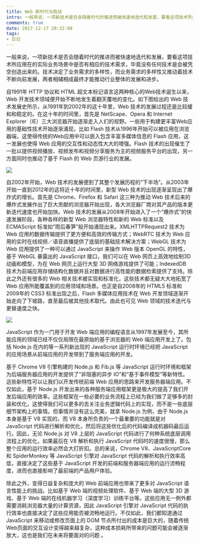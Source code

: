 ```yaml
---
title: Web 新时代与挑战
intro: 一般来说，一项新技术是否会随着时代的推进而被快速地迭代和发展，要看这项技术所应用在的实际业务场景中是否有相应的技术需求，毕竟没有任何技术是会被凭空创造出来的。技术决定了业务需求的多样性，而业务需求的多样性又推动着技术不断向前发展，两者相辅相成最终才能推动行业整体的发展和进步。
comments: true
date: 2017-12-17 20:32:08
tags:
- 日记
---
```


一般来说，一项新技术是否会随着时代的推进而被快速地迭代和发展，要看这项技术所应用在的实际业务场景中是否有相应的技术需求，毕竟没有任何技术是会被凭空创造出来的。技术决定了业务需求的多样性，而业务需求的多样性又推动着技术不断向前发展，两者相辅相成最终才能推动行业整体的发展和进步。 

自1991年 HTTP 协议和 HTML 超文本标记语言这两种核心的Web技术诞生以来，Web 开发技术领域便开始不断地发生着翻天覆地的变化。如下图给出的 Web 技术发展史所示，从1991年到2002年的这十年里，Web 技术的发展过程还是比较缓和和稳定的。在这十年的时间里，首先是 NetScape、Opera 和 Internet Explorer（IE）三大浏览器开始逐渐走入人们的视野。一些用于构建更丰富Web应用的基础性技术开始逐渐涌现，比如 Flash 技术从1996年开始可以被应用在浏览器端，这使得传统的Web应用中可以嵌入包含丰富多媒体信息的 Flash 应用，这一发展也使得 Web 应用的交互性和动态性大大的增强。Flash 技术的出现催生了一批以提供视频播放、视频发布和视频分享服务为主的视频服务平台的出现，另一方面同时也推动了基于 Flash 的 Web 页游行业的发展。 

![](1.png)

自2002年开始，Web 技术的发展便到了其整个发展历程的“下半场”。从2003年开始一直到2012年的这将近十年的时间里，新型 Web 技术的出现逐渐呈现出了爆炸式的增长。首先是 Chrome、Firefox 和 Safari 这三种为推动 Web 技术后来的爆炸式发展作出了巨大贡献的浏览器开始出现，各大浏览器厂商对其产品的版本更新迭代速度也开始加快。Web 技术的发展从2008年开始进入了一个“爆炸式”的快速发展阶段，各种各样的新型 Web 浏览器特性和新的 Web 标准以及 ECMAScript 标准如“雨后春笋”般开始涌现出来。XMLHTTPRequest2 技术为 Web 应用的数据传输提供了更方便和高效的传输方式；WebRTC 技术为 Web 应用的实时在线视频／语音直播提供了底层的基础技术解决方案；WebGL 技术为 Web 应用提供了一种可以通过 JavaScript 来操作 Web 版本 OpenGL 的特性，基于 WebGL 暴露出的 JavaScript 接口，我们可以在 Web 网页上高效地绘制3D动画和模型，为在 Web 网页上运行大型 3D 网络游戏提供了可能；IndexedDB 技术为前端应用存储结构化数据并且对数据进行高性能的数据检索提供了支持。除此之外还有很多的 Web 相关技术被实现和标准化，这些技术都无疑大大地拓宽了 Web 应用所能覆盖到的应用领域和场景。也正是自2008年的 HTML5 标准和2009年的 CSS3 标准出现之后，Flash 多媒体应用技术在 Web 开发领域逐渐开始走向了下坡路，直至最后被其他技术取代。由此也可见 Web 领域的技术迭代与更替速度之快。 

![](2.png)

JavaScript 作为一门用于开发 Web 端应用的编程语言从1997年发展至今，其所能应用的领域已经不仅仅局限在最原始的基于浏览器的 Web 端应用开发上了。包括 Node.js 在内的等一系列新出现的 JavaScript 运行时环境已经把 JavaScript 的应用场景从前端应用的开发带到了服务端应用的开发。 

基于 Chrome V8 引擎构建的 Node.js 和 Fib.js 等 JavaScript 运行时环境和框架为后端服务器应用的开发提供了“非阻塞的异步 IO”和“基于事件模型”等新特性。这些新特性可以让我们以开发传统前端 Web 应用的思路来开发服务器端应用。不仅如此，基于 Node.js 开发出来的各种服务端应用框架更是极大的提高了我们开发后端应用的效率。这些框架在一些必要的业务流程上已经为我们做了足够多的封装和优化，这使得我们可以更多的去关注业务逻辑代码上的实现，而不是一些底层细节架构上的事情。但事情并没有这么完美，就拿 Node.js 为例，由于 Node.js 本身是基于 V8 实现的，而 V8 本身所负责的一个最重要的功能就是对 JavaScript 代码进行解析和优化，然后将这些优化后的代码编译成机器码最后运行。因此，无论 Node.js 对 V8 上层的 JavaScript 代码进行了何种系统底层调用流程上的优化，如果最后在 V8 解析和执行 JavaScript 代码时的速度很慢，那么整个应用的运行效率必然会大打折扣。总的来说，Chrome V8、JavaScriptCore 和 SpiderMonkey 等 JavaScript 引擎对 JavaScript 代码的解析和执行效率高低，直接决定了这些基于 JavaScript 开发的前端和服务器端应用的运行流畅程度，进而也直接影响了最前端的产品用户体验。 

除此之外，变得日益复杂和庞大的 Web 前端应用也带来了更多对 JavaScript 语言性能上的挑战。比如基于 Web 端的视频处理软件、基于 Web 端的大型 3D 游戏、基于 Web 端的在线机器学习（深度学习）训练平台等。这些应用无一例外都需要消耗浏览器大量的计算资源，因此 JavaScript 引擎对 JavaScript 代码的执行效率也直接决定了这些应用能否被流畅地运行。不仅如此，我们都知道通过 JavaScript 来移动或修改页面上的 DOM 节点所付出的成本是巨大的，随着传统Web页面的交互设计变得越来越复杂，这种成本损耗所带来的问题可能会被逐渐放大，这也是我们在未来将要面对的问题 。 

